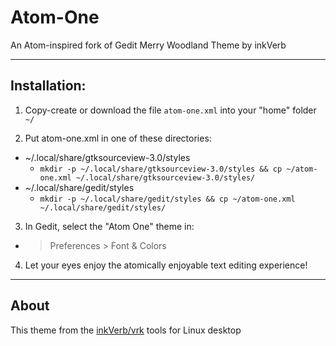 # Atom-One
An Atom-inspired fork of Gedit Merry Woodland Theme by inkVerb
___
## Installation:
1. Copy-create or download the file `atom-one.xml` into your "home" folder `~/`

2. Put atom-one.xml in one of these directories:
- ~/.local/share/gtksourceview-3.0/styles
  - `mkdir -p ~/.local/share/gtksourceview-3.0/styles && cp ~/atom-one.xml ~/.local/share/gtksourceview-3.0/styles/`
- ~/.local/share/gedit/styles
  - `mkdir -p ~/.local/share/gedit/styles && cp ~/atom-one.xml ~/.local/share/gedit/styles/`

3. In Gedit, select the "Atom One" theme in:
  - > Preferences > Font & Colors

4. Let your eyes enjoy the atomically enjoyable text editing experience!

___
## About
This theme from the [inkVerb/vrk](http://github.com/inkverb/vrk) tools for Linux desktop

